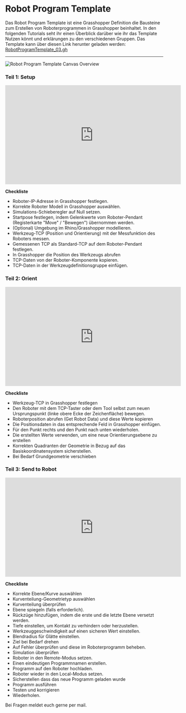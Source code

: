 # Robot Program Template

Das Robot Program Template ist eine Grasshopper Definition die Bausteine zum Erstellen von Roboterprogrammen in Grasshopper beinhaltet.
In den folgenden Tutorials seht ihr einen Überblick darüber wie ihr das Template Nutzen könnt und erklärungen zu den verschiedenen Gruppen.
Das Template kann über diesen Link herunter geladen werden: 
[RobotProgramTemplate_03.gh](https://drive.google.com/open?id=1SsbWhpt9Ixfm1ay0z9v5edq3FKKxWsxn&usp=drive_fs)

______
![Robot Program Template Canvas Overview](/RobotProgramTemplate_03.gh.png)

### Teil 1: Setup 
<iframe width="560" height="315" src="https://www.youtube-nocookie.com/embed/Jcs14sc_ZFg?si=-tSmyixQ81Ex4ePj" title="YouTube video player" frameborder="0" allow="accelerometer; autoplay; clipboard-write; encrypted-media; gyroscope; picture-in-picture; web-share" referrerpolicy="strict-origin-when-cross-origin" allowfullscreen></iframe>

**Checkliste**

- Roboter-IP-Adresse in Grasshopper festlegen.
- Korrekte Roboter Modell in Grasshopper auswählen.
- Simulations-Schieberegler auf Null setzen.
- Startpose festlegen, indem Gelenkwerte vom Roboter-Pendant (Registerkarte "Move" / "Bewegen") übernommen werden.
- (Optional) Umgebung im Rhino/Grasshopper modellieren.
- Werkzeug-TCP (Position und Orientierung) mit der Messfunktion des Roboters messen.
- Gemessenen TCP als Standard-TCP auf dem Roboter-Pendant festlegen.
- In Grasshopper die Position des Werkzeugs abrufen
- TCP-Daten von der Roboter-Komponente kopieren.
- TCP-Daten in der Werkzeugdefinitionsgruppe einfügen.


### Teil 2: Orient
<iframe width="560" height="315" src="https://www.youtube-nocookie.com/embed/9BAcOcc4xtM?si=37ALhHSh7vH5JmVj" title="YouTube video player" frameborder="0" allow="accelerometer; autoplay; clipboard-write; encrypted-media; gyroscope; picture-in-picture; web-share" referrerpolicy="strict-origin-when-cross-origin" allowfullscreen></iframe>

**Checkliste**

- Werkzeug-TCP in Grasshopper festlegen
- Den Roboter mit dem TCP-Taster oder dem Tool selbst zum neuen Ursprungspunkt (linke obere Ecke der Zeichenfläche) bewegen.
- Roboterposition abrufen (Get Robot Data) und diese Werte kopieren
- Die Positionsdaten in das entsprechende Feld in Grasshopper einfügen.
- Für den Punkt rechts und den Punkt nach unten wiederholen.
- Die erstellten Werte verwenden, um eine neue Orientierungsebene zu erstellen
- Korrekten Quadranten der Geometrie in Bezug auf das Basiskoordinatensystem sicherstellen.
- Bei Bedarf Grundgeometrie verschieben


### Teil 3: Send to Robot
<iframe width="560" height="315" src="https://www.youtube-nocookie.com/embed/PxDVQCtc5ak?si=3wUyL0x-ksVh6Yh9" title="YouTube video player" frameborder="0" allow="accelerometer; autoplay; clipboard-write; encrypted-media; gyroscope; picture-in-picture; web-share" referrerpolicy="strict-origin-when-cross-origin" allowfullscreen></iframe>

**Checkliste**

- Korrekte Ebene/Kurve auswählen
- Kurventeilung-Geometrietyp auswählen
- Kurventeilung überprüfen
- Ebene spiegeln (falls erforderlich).
- Rückzüge hinzufügen, indem die erste und die letzte Ebene versetzt werden.
- Tiefe einstellen, um Kontakt zu verhindern oder herzustellen.
- Werkzeuggeschwindigkeit auf einen sicheren Wert einstellen.
- Blendradius für Glätte einstellen.
- Ziel bei Bedarf drehen
- Auf Fehler überprüfen und diese im Roboterprogramm beheben.
- Simulation überprüfen
- Roboter in den Remote-Modus setzen.
- Einen eindeutigen Programmnamen erstellen.
- Programm auf den Roboter hochladen.
- Roboter wieder in den Local-Modus setzen.
- Sicherstellen dass das neue Programm geladen wurde
- Programm ausführen
- Testen und korrigieren
- Wiederholen.

Bei Fragen meldet euch gerne per mail. 